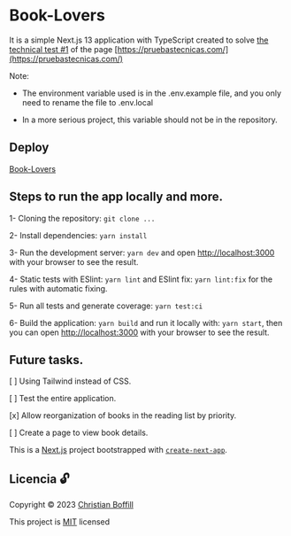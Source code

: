 # Book-Lovers

It is a simple Next.js 13 application with TypeScript created to solve [the technical test #1](https://github.com/midudev/pruebas-tecnicas) of the page [https://pruebastecnicas.com/](https://pruebastecnicas.com/)

Note:
- The environment variable used is in the .env.example file, and you only need to rename the file to .env.local

- In a more serious project, this variable should not be in the repository.

## Deploy

[Book-Lovers](https://book-lovers.vercel.app/)

## Steps to run the app locally and more.

1- Cloning the repository: ```git clone ...```

2- Install dependencies: ```yarn install```

3- Run the development server: ```yarn dev``` and open [http://localhost:3000](http://localhost:3000) with your browser to see the result.

4- Static tests with ESlint: ```yarn lint``` and ESlint fix: ```yarn lint:fix``` for the rules with automatic fixing.

5- Run all tests and generate coverage: ```yarn test:ci```

6- Build the application: ```yarn build``` and run it locally with: ```yarn start```, then you can open [http://localhost:3000](http://localhost:3000) with your browser to see the result.

## Future tasks.

[ ] Using Tailwind instead of CSS.

[ ] Test the entire application.

[x] Allow reorganization of books in the reading list by priority.

[ ] Create a page to view book details.


This is a [Next.js](https://nextjs.org/) project bootstrapped with [`create-next-app`](https://github.com/vercel/next.js/tree/canary/packages/create-next-app).

## Licencia :unlock:

Copyright © 2023 [Christian Boffill](https://github.com/ChristBM)

This project is [MIT](https://choosealicense.com/licenses/mit/) licensed
